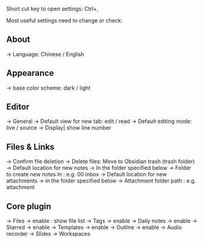 
Short cut key to open settings: Ctrl+,

Most useful settings need to change or check:

## About
-> Language: Chinese / English

## Appearance
 -> base color scheme: dark / light

## Editor
-> General 
    -> Default view for new tab: edit / read
    -> Default editing mode: live / source
 -> Display|  show line number

## Files & Links
-> Confirm file deletion
-> Delete files: Move to Obsidian trash (trash folder)
-> Default location for new notes -> In the folder specified below
-> Folder to create new notes in : e.g. 00 inbox
-> Default location for new attachments -> in the folder specified below
-> Attachment folder path : e.g. attachment

## Core plugin 
-> Files -> enable : show file list
-> Tags -> enable
-> Daily notes -> enable
-> Starred -> enable
-> Templates -> enable
-> Outline -> enable
-> Audio recorder
-> Slides
-> Workspaces